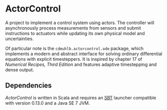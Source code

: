 ActorControl
============
A project to implement a control system using actors.  The controller will
asynchronously process measurements from sensors and submit instructions to
actuators while updating its own physical model and uncertainties.

Of particular note is the `cdmuhlb.actorcontrol.ode` package, which implements
a modern and abstract interface for solving ordinary differential equations with
explicit timesteppers.  It is inspired by chapter 17 of _Numerical Recipes,
Third Edition_ and features adaptive timestepping and dense output.

Dependencies
------------
_ActorControl_ is written in Scala and requires an
[SBT](http://www.scala-sbt.org/) launcher compatible with version 0.13.0 and a
Java SE 7 JVM.
